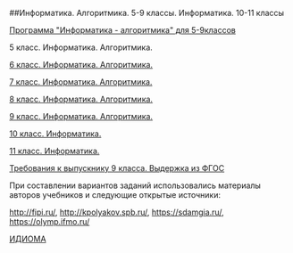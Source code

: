 ##Информатика. Алгоритмика. 5-9 классы. Информатика. 10-11 классы

[Программа "Информатика - алгоритмика" для 5-9классов](https://drive.google.com/file/d/1QNI_fr_gyAHeWWaVig9yL3kA7HJHKqV6/view)


5 класс. Информатика. Алгоритмика.

[6 класс. Информатика. Алгоритмика.](https://lihomanenko.blogspot.com/p/6.html)

[7 класс. Информатика. Алгоритмика.](https://lihomanenko.blogspot.com/p/7.html)

[8 класс. Информатика. Алгоритмика.](https://lihomanenko.blogspot.com/p/8.html)

[9 класс. Информатика. Алгоритмика.](https://lihomanenko.blogspot.com/p/9.html)

[10 класс. Информатика.](https://lihomanenko.blogspot.com/p/10.html)

[11 класс. Информатика.](https://lihomanenko.blogspot.com/p/11.html)


[Требования к выпускнику 9 класса. Выдержка из ФГОС](https://lihomanenko.blogspot.com/p/9_11.html)

При составлении вариантов заданий использовались материалы авторов учебников и следующие открытые источники:

http://fipi.ru/, http://kpolyakov.spb.ru/, https://sdamgia.ru/, https://olymp.ifmo.ru/

[ИДИОМА](https://lihomanenko.blogspot.com/p/orodha-ya-matamanio-ya-idiotic.html)
